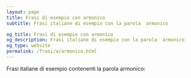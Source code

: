 ```yaml
---
layout: page
title: Frasi di esempio con armonico 
subtitle: Frasi italiane di esempio con la parola  armonico

og_title: Frasi di esempio con armonico 
og_description: Frasi italiane di esempio con la parola  armonico
og_type: website
permalink: /frasi/a/armonico.html
---
```


Frasi italiane di esempio contenenti la parola armonico:


